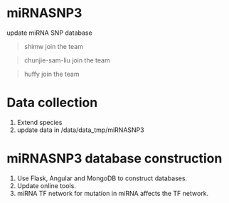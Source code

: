 # miRNASNP3
update miRNA SNP database

> shimw join the team

> chunjie-sam-liu join the team

> huffy join the team

# Data collection
1. Extend species
2. update data in /data/data_tmp/miRNASNP3

# miRNASNP3 database construction

1. Use Flask, Angular and MongoDB to construct databases.
2. Update online tools.
3. miRNA TF network for mutation in miRNA affects the TF network.
